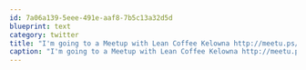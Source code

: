 ```yaml
---
id: 7a06a139-5eee-491e-aaf8-7b5c13a32d5d
blueprint: text
category: twitter
title: "I'm going to a Meetup with Lean Coffee Kelowna http://meetu.ps/1nlY3"
caption: "I'm going to a Meetup with Lean Coffee Kelowna http://meetu.ps/1nlY3"
---
```

